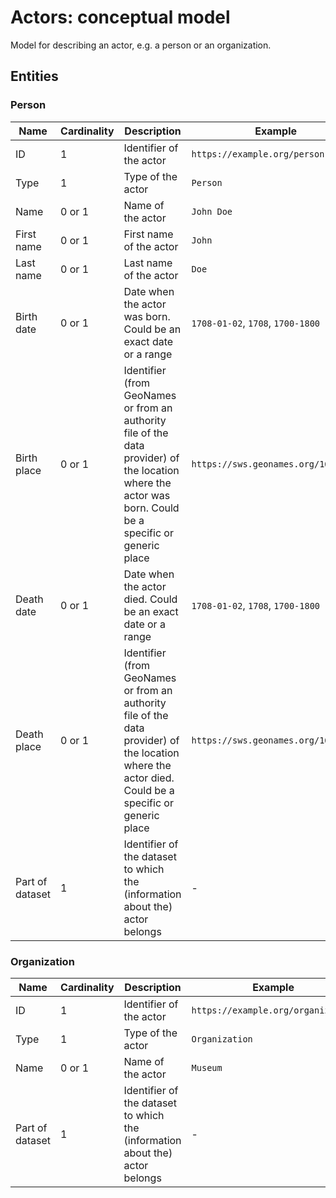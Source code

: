# Actors: conceptual model

Model for describing an actor, e.g. a person or an organization.

## Entities

### Person

|Name|Cardinality|Description|Example|
|-|-|-|-|
|ID|1|Identifier of the actor|`https://example.org/person`|
|Type|1|Type of the actor|`Person`|
|Name|0 or 1|Name of the actor|`John Doe`|
|First name|0 or 1|First name of the actor|`John`|
|Last name|0 or 1|Last name of the actor|`Doe`|
|Birth date|0 or 1|Date when the actor was born. Could be an exact date or a range|`1708-01-02`, `1708`, `1700-1800`|
|Birth place|0 or 1|Identifier (from GeoNames or from an authority file of the data provider) of the location where the actor was born. Could be a specific or generic place|`https://sws.geonames.org/1642911/`|
|Death date|0 or 1|Date when the actor died. Could be an exact date or a range|`1708-01-02`, `1708`, `1700-1800`|
|Death place|0 or 1|Identifier (from GeoNames or from an authority file of the data provider) of the location where the actor died. Could be a specific or generic place|`https://sws.geonames.org/1642911/`|
|Part of dataset|1|Identifier of the dataset to which the (information about the) actor belongs|-|

### Organization

|Name|Cardinality|Description|Example|
|-|-|-|-|
|ID|1|Identifier of the actor|`https://example.org/organization`|
|Type|1|Type of the actor|`Organization`|
|Name|0 or 1|Name of the actor|`Museum`|
|Part of dataset|1|Identifier of the dataset to which the (information about the) actor belongs|-|
